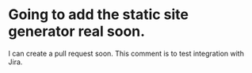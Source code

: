 # Going to add the static site generator real soon.

I can create a pull request soon. This comment is to test integration  with Jira.
